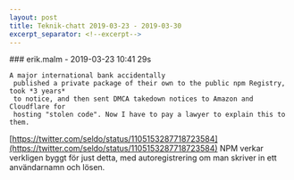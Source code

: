```yaml
---
layout: post
title: Teknik-chatt 2019-03-23 - 2019-03-30
excerpt_separator: <!--excerpt-->
---
```

<section class="message" markdown="1">
### erik.malm - 2019-03-23 10:41 29s

```
A major international bank accidentally
 published a private package of their own to the public npm Registry, took *3 years*
 to notice, and then sent DMCA takedown notices to Amazon and Cloudflare for
 hosting "stolen code". Now I have to pay a lawyer to explain this to them.
```
[https://twitter.com/seldo/status/1105153287718723584](https://twitter.com/seldo/status/1105153287718723584)
NPM verkar verkligen byggt för just detta, med autoregistrering om man skriver in ett användarnamn och lösen.

<!--excerpt-->
</section>